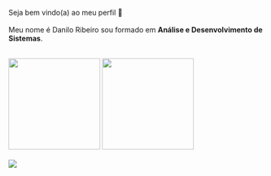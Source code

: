 Seja bem vindo(a) ao meu perfil 👋
<br><br>
Meu nome é Danilo Ribeiro sou formado em <b>Análise e Desenvolvimento de Sistemas</b>.

<div style="display: inline_block"><br>
  <img height="180em" src="https://github-readme-stats-sigma-five.vercel.app/api?username=danilo1337&show_icons=true&theme=algolia&count_private=true"/>
  <img height="180em" src="https://github-readme-stats-sigma-five.vercel.app/api/top-langs/?username=danilo1337&theme=algolia&count_private=true"/>
</div>


<div> <br>
  <a href="https://www.linkedin.com/in/danilo1337" target="_blank"><img src="https://img.shields.io/badge/-LinkedIn-%230077B5?style=for-the-badge&logo=linkedin&logoColor=white" target="_blank"></a>
</div>




<!--
**danilo1337/danilo1337** is a ✨ _special_ ✨ repository because its `README.md` (this file) appears on your GitHub profile.

Here are some ideas to get you started:

- 🔭 I’m currently working on ...
- 🌱 I’m currently learning ...
- 👯 I’m looking to collaborate on ...
- 🤔 I’m looking for help with ...
- 💬 Ask me about ...
- 📫 How to reach me: ...
- 😄 Pronouns: ...
- ⚡ Fun fact: ...
-->
